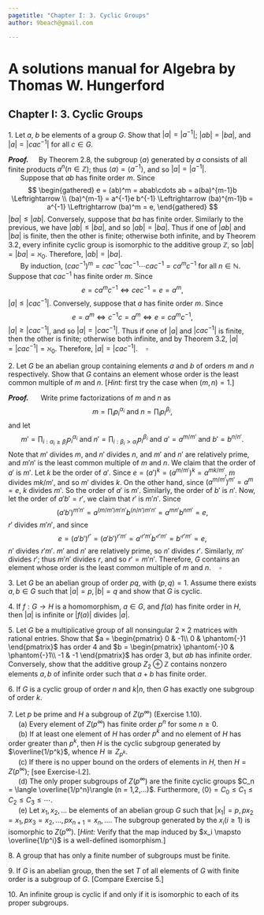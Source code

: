 ```yaml
---
pagetitle: "Chapter I: 3. Cyclic Groups"
author: 9beach@gmail.com

---
```


# A solutions manual for Algebra by Thomas W. Hungerford
## Chapter I: 3. Cyclic Groups


1\. Let $a$, $b$ be elements of a group $G$. Show that $|a| = |a^{-1}|$;
$|ab| = |ba|$, and $|a| = |cac^{-1}|$ for all $c\in G$.

**_Proof._**&nbsp;$\quad$By Theorem 2.8, the subgroup $\langle a \rangle$
generated by $a$ consists of all finite products $a^n(n \in \mathbb{Z})$;
thus $\langle a \rangle = \langle a^{-1} \rangle$, and so $|a| = |a^{-1}|$.
\
&nbsp;$\quad$
Suppose that $ab$ has finite order $m$. Since
$$
\begin{gathered}
e = (ab)^m = abab\cdots ab = a(ba)^{m-1}b \Leftrightarrow \\
(ba)^{m-1} = a^{-1}e b^{-1} \Leftrightarrow (ba)^{m-1}b = a^{-1}
\Leftrightarrow (ba)^m = e,
\end{gathered}
$$
$|ba| \le |ab|$. Conversely, suppose that $ba$ has finite order. Similarly
to the previous, we have $|ab| \le |ba|$, and so $|ab| = |ba|$. Thus if one
of $|ab|$ and $|ba|$ is finite, then the other is finite; otherwise both
infinite, and by Theorem 3.2, every infinite cyclic group is isomorphic to
the additive group $\mathbb{Z}$, so $|ab| = |ba| = \aleph_0$. Therefore,
$|ab| = |ba|$.
\
&nbsp;$\quad$
By induction, $(cac^{-1})^m=cac^{-1}cac^{-1}\cdots cac^{-1}
=ca^mc^{-1}$ for all $n \in \mathbb{N}$. Suppose that $cac^{-1}$ has finite
order $m$. Since
$$
e = ca^mc^{-1} \Leftrightarrow c e c^{-1} = e = a^m,
$$
$|a| \le |cac^{-1}|$. Conversely, suppose that $a$ has finite order $m$.
Since
$$
e = a^m \Leftrightarrow c^{-1}c = a^m \Leftrightarrow e = ca^mc^{-1},
$$
$|a| \ge |cac^{-1}|$, and so $|a| = |cac^{-1}|$. Thus if one of $|a|$ and
$|cac^{-1}|$ is finite, then the other is finite; otherwise both infinite,
and by Theorem 3.2, $|a| = |cac^{-1}| = \aleph_0$. Therefore, $|a| =
|cac^{-1}|.\quad\square$


2\. Let $G$ be an abelian group containing elements $a$ and $b$ of orders
$m$ and $n$ respectively. Show that $G$ contains an element whose order is
the least common multiple of $m$ and $n$. [_Hint:_ first try the case when
$(m, n) = 1$.]

**_Proof._**&nbsp;$\quad$
Write prime factorizations of $m$ and $n$ as
$$
m=\prod_{i}p_i^{\alpha_i} \text{ and } n=\prod_{i} p_i^{\beta_i},
$$
and let
$$
m'=\prod_{i: \alpha_i \geq \beta_i}p_i^{\alpha_i} \text{ and }
n'=\prod_{i: \beta_i> \alpha_i} p_i^{\beta_i} \text{ and } a'=a^{m/m'}
\text{ and } b'=b^{n/n'}.
$$
Note that $m'$ divides $m$, and $n'$ divides $n$, and $m'$ and $n'$ are
relatively prime, and $m'n'$ is the least common multiple of $m$ and $n$.
We claim that the order of $a'$ is $m'$. Let $k$ be the order of $a'$.
Since $e=(a')^k=(a^{m/m'})^k=a^{mk/m'}$, $m$ divides $mk/m'$, and so $m'$
divides $k$. On the other hand, since $(a^{m/m'})^{m'}=a^m=e$, $k$ divides
$m'$. So the order of $a'$ is $m'$. Similarly, the order of $b'$ is $n'$.
Now, let the order of $a'b' = r'$, we claim that $r'$ is $m'n'$. Since
$$
(a'b')^{m'n'} = a^{(m/m')m'n'}b^{(n/n')m'n'} = a^{mn'}b^{nm'} = e,
$$
$r'$ divides $m'n'$, and since
$$
e = (a'b')^{r'} = (a'b')^{r'm'} = a'^{r'm'}b'^{r'm'} = b'^{r'm'} = e,
$$
$n'$ divides $r'm'$. $m'$ and $n'$ are relatively prime, so $n'$
divides $r'$. Similarly, $m'$ divides $r'$; thus $m'n'$ divides $r$, and
so $r' = m'n'$. Therefore, $G$ contains an element whose order is the
least common multiple of $m$ and $n$.$\quad\square$

3\. Let $G$ be an abelian group of order $pq$, with $(p,q) = 1$. Assume there
exists $a, b \in G$ such that $|a| = p, |b| = q$ and show that $G$ is cyclic.

4\. If $f : G \to H$ is a homomorphism, $a \in G$, and $f(a)$ has finite order in
$H$, then $|a|$ is infinite or $|f(a)|$ divides $|a|$.

5\. Let $G$ be a multiplicative group of all nonsingular $2\times 2$ matrices with rational entries. Show that $a =
\begin{pmatrix}
 0 & -1\\
 0 & \phantom{-}1
\end{pmatrix}$
has order $4$ and $b =
\begin{pmatrix}
 \phantom{-}0 & \phantom{-}1\\
 -1 & -1
\end{pmatrix}$
has order $3$, but $ab$ has infinite order. Conversely, show that the
additive group $Z_2 \oplus \mathbb{Z}$ contains nonzero elements $a, b$ of
infinite order such that $a + b$ has finite order.

6\. If $G$ is a cyclic group of order $n$ and $k|n$, then $G$ has exactly
one subgroup of order $k$.

7\. Let $p$ be prime and $H$ a subgroup of $Z(p^\infty )$ (Exercise 1.10).
\
&nbsp;$\quad$(a) Every element of $Z(p^\infty )$ has finite order $p^n$ for some $n \ge
0$.
\
&nbsp;$\quad$(b) If at least one element of $H$ has order $p^k$ and no
element of $H$ has order greater than $p^k$, then $H$ is the cyclic
subgroup generated by $\overline{1/p^k}$, whence $H \cong Z_{p^k}$.
\
&nbsp;$\quad$(c\) If there is no upper bound on the orders of elements in
$H$, then $H = Z(p^\infty )$; [see Exercise-I.2].
\
&nbsp;$\quad$(d) The only proper subgroups of $Z(p^\infty )$ are the finite
cyclic groups $C_n = \langle \overline{1/p^n}\rangle (n = 1,2,...)$. Furthermore, $\langle 0\rangle
= C_0 \le C_1 \le C_2 \le C_3 \le\cdots$.
\
&nbsp;$\quad$(e) Let $x_1,x_2,...$ be elements of an abelian group $G$
such that $|x_1| = p, px_2 = x_1, px_3 = x_2,...,px_{n+1} = x_n,....$ The
subgroup generated by the $x_i(i \ge 1)$ is isomorphic to $Z(p^\infty )$. [_Hint:_
Verify that the map induced by $x_i \mapsto \overline{1/p^i}$ is a
well-defined isomorphism.]

8\. A group that has only a finite number of subgroups must be finite.

9\. If $G$ is an abelian group, then the set $T$ of all elements of $G$ with
finite order is a subgroup of $G$. [Compare Exercise 5.]

10\. An infinite group is cyclic if and only if it is isomorphic to each of
its proper subgroups.
